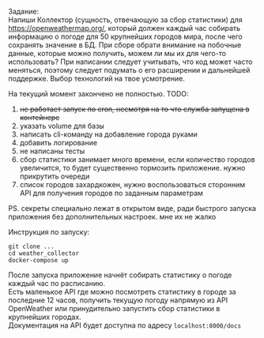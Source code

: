 Задание:   
Напиши Коллектор (сущность, отвечающую за сбор статистики) для https://openweathermap.org/, который должен каждый час собирать информацию о погоде для 50 крупнейших городов мира, после чего сохранять значение в БД. При сборе обрати внимание на побочные данные, которые можно получить, можем ли мы их для чего-то использовать? При написании следует учитывать, что код может часто меняться, поэтому следует подумать о его расширении и дальнейшей поддержке. Выбор технологий на твое усмотрение.   

На текущий момент закончено не полностью. TODO:
1. ~~не работает запуск по cron, несмотря на то что служба запущена в контейнере~~
2. указать volume для базы
3. написать cli-команду на добавление города руками
4. добавить логирование
5. не написаны тесты
6. сбор статистики занимает много времени, если количество городов увеличится, то будет существенно тормозить приложение. нужно прикрутить очереди
7. список городов захардкожен, нужно воспользоваться сторонним API для получения городов по заданным параметрам   

PS. секреты специально лежат в открытом виде, ради быстрого запуска приложения без дополнительных настроек. мне их не жалко   

Инструкция по запуску:   
```
git clone ...
cd weather_collector
docker-compose up
```

После запуска приложение начнёт собирать статистику о погоде каждый час по расписанию.   
Есть маленькое API где можно посмотреть статистику в городе за последние 12 часов, получить текущую погоду напрямую из API OpenWeather или принудительно запустить сбор статистики в крупнейших городах.   
Документация на API будет доступна по адресу ```localhost:8000/docs```